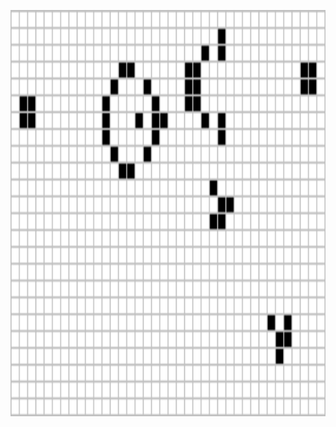 
<p align="center">
  <img src="https://github.com/violet360/violet360/blob/main/Gosperglidergun.gif" alt="animated" width="900px" height= "650px"/>
</p>
